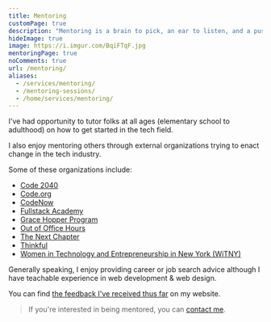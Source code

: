 ```yaml
---
title: Mentoring
customPage: true
description: "Mentoring is a brain to pick, an ear to listen, and a push in the right direction. 📚"
hideImage: true
image: https://i.imgur.com/BqiFTqF.jpg
mentoringPage: true
noComments: true
url: /mentoring/
aliases:
  - /services/mentoring/
  - /mentoring-sessions/
  - /home/services/mentoring/
---
```


I've had opportunity to tutor folks at all ages (elementary school to adulthood) on how to get started in the tech field.

I also enjoy mentoring others through external organizations trying to enact change in the tech industry.

Some of these organizations include:

- [Code 2040](http://www.code2040.org/)
- [Code.org](https://code.org/)
- [CodeNow](https://www.codenow.org/)
- [Fullstack Academy](https://www.fullstackacademy.com/)
- [Grace Hopper Program](https://www.gracehopper.com/)
- [Out of Office Hours](https://www.outofofficehours.com/)
- [The Next Chapter](https://slackhq.com/next-chapter-a-pilot-program-aiming-to-help-formerly-incarcerated-individuals-find-work-and-succeed-in-tech)
- [Thinkful](https://www.thinkful.com)
- [Women in Technology and Entrepreneurship in New York (WiTNY)](https://witny.tech.cornell.edu/)

Generally speaking, I enjoy providing career or job search advice although I have teachable experience in web development & web design.

You can find [the feedback I've received thus far](/reviews/ "Feedback") on my website.

> If you're interested in being mentored, you can [contact me](/contact/ "Contact Me").
